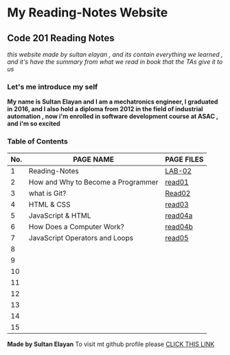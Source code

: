 # My Reading-Notes Website 
## Code 201 Reading Notes
_this website made by sultan elayan , and its contain everything we learned , and it's have the summary from what we read in book that the TAs give it to us_
### Let's me introduce my self 
**My name is Sultan Elayan and I am a mechatronics engineer, I graduated in 2016, and I also hold a diploma from 2012 in the field of industrial automation , now i'm enrolled in software development course at ASAC , and i'm so excited**

### Table of Contents

No. | PAGE NAME | PAGE FILES
----|-----------|-----
1|Reading-Notes|[LAB-02](LAB-02.md)
2|How and Why to Become a Programmer|[read01](read01.md)
3|what is Git?|[Read02](Read02.md)
4|HTML & CSS|[read03](read03.md)
5|JavaScript & HTML|[read04a](read04a.md)
6|How Does a Computer Work?|[read04b](read04b.md)
7|JavaScript Operators and Loops|[read05](read05.md)
8|||
9|||
10|||
11|||
12|||
13|||
14|||
15|||

**Made by Sultan Elayan**
To visit mt github profile please [CLICK THIS LINK](https://github.com/sultan-elayan)